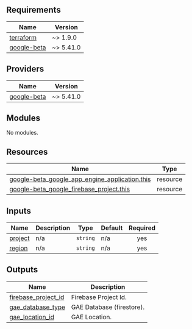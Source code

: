 <!-- BEGIN_TF_DOCS -->
## Requirements

| Name | Version |
|------|---------|
| <a name="requirement_terraform"></a> [terraform](#requirement\_terraform) | ~> 1.9.0 |
| <a name="requirement_google-beta"></a> [google-beta](#requirement\_google-beta) | ~> 5.41.0 |

## Providers

| Name | Version |
|------|---------|
| <a name="provider_google-beta"></a> [google-beta](#provider\_google-beta) | ~> 5.41.0 |

## Modules

No modules.

## Resources

| Name | Type |
|------|------|
| [google-beta_google_app_engine_application.this](https://registry.terraform.io/providers/hashicorp/google-beta/latest/docs/resources/google_app_engine_application) | resource |
| [google-beta_google_firebase_project.this](https://registry.terraform.io/providers/hashicorp/google-beta/latest/docs/resources/google_firebase_project) | resource |

## Inputs

| Name | Description | Type | Default | Required |
|------|-------------|------|---------|:--------:|
| <a name="input_project"></a> [project](#input\_project) | n/a | `string` | n/a | yes |
| <a name="input_region"></a> [region](#input\_region) | n/a | `string` | n/a | yes |

## Outputs

| Name | Description |
|------|-------------|
| <a name="output_firebase_project_id"></a> [firebase\_project\_id](#output\_firebase\_project\_id) | Firebase Project Id. |
| <a name="output_gae_database_type"></a> [gae\_database\_type](#output\_gae\_database\_type) | GAE Database (firestore). |
| <a name="output_gae_location_id"></a> [gae\_location\_id](#output\_gae\_location\_id) | GAE Location. |
<!-- END_TF_DOCS -->